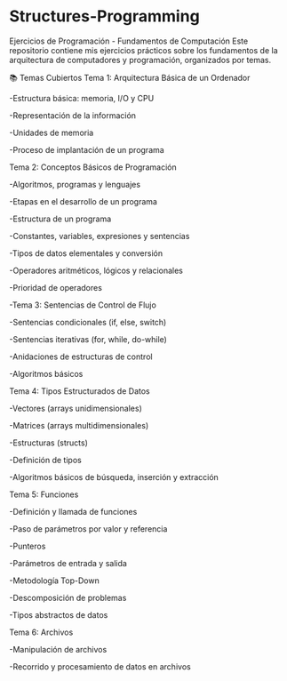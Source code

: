 # Structures-Programming
Ejercicios de Programación - Fundamentos de Computación
Este repositorio contiene mis ejercicios prácticos sobre los fundamentos de la arquitectura de computadores y programación, organizados por temas.

📚 Temas Cubiertos
Tema 1: Arquitectura Básica de un Ordenador 

-Estructura básica: memoria, I/O y CPU 

-Representación de la información

-Unidades de memoria

-Proceso de implantación de un programa


Tema 2: Conceptos Básicos de Programación

-Algoritmos, programas y lenguajes

-Etapas en el desarrollo de un programa

-Estructura de un programa

-Constantes, variables, expresiones y sentencias

-Tipos de datos elementales y conversión

-Operadores aritméticos, lógicos y relacionales

-Prioridad de operadores


-Tema 3: Sentencias de Control de Flujo

-Sentencias condicionales (if, else, switch)

-Sentencias iterativas (for, while, do-while)

-Anidaciones de estructuras de control

-Algoritmos básicos


Tema 4: Tipos Estructurados de Datos

-Vectores (arrays unidimensionales)

-Matrices (arrays multidimensionales)

-Estructuras (structs)

-Definición de tipos

-Algoritmos básicos de búsqueda, inserción y extracción


Tema 5: Funciones

-Definición y llamada de funciones

-Paso de parámetros por valor y referencia

-Punteros

-Parámetros de entrada y salida

-Metodología Top-Down

-Descomposición de problemas

-Tipos abstractos de datos


Tema 6: Archivos

-Manipulación de archivos

-Recorrido y procesamiento de datos en archivos
